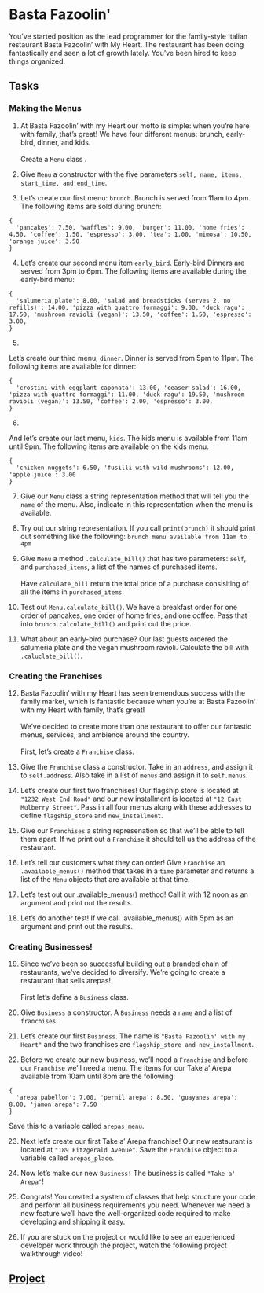 # Basta Fazoolin'

You’ve started position as the lead programmer for the family-style Italian restaurant Basta Fazoolin’ with My Heart. The restaurant has been doing fantastically and seen a lot of growth lately. You’ve been hired to keep things organized.

## Tasks

### Making the Menus
1. At Basta Fazoolin’ with my Heart our motto is simple: when you’re here with family, that’s great! We have four different menus: brunch, early-bird, dinner, and kids.
<br /><br />Create a ```Menu``` class .

2. Give ```Menu``` a constructor with the five parameters ```self, name, items, start_time, and end_time```.

3. Let’s create our first menu: ```brunch```. Brunch is served from 11am to 4pm. The following items are sold during brunch:
```
{
  'pancakes': 7.50, 'waffles': 9.00, 'burger': 11.00, 'home fries': 4.50, 'coffee': 1.50, 'espresso': 3.00, 'tea': 1.00, 'mimosa': 10.50, 'orange juice': 3.50
}
```

4. Let’s create our second menu item ```early_bird```. Early-bird Dinners are served from 3pm to 6pm. The following items are available during the early-bird menu:
```
{
  'salumeria plate': 8.00, 'salad and breadsticks (serves 2, no refills)': 14.00, 'pizza with quattro formaggi': 9.00, 'duck ragu': 17.50, 'mushroom ravioli (vegan)': 13.50, 'coffee': 1.50, 'espresso': 3.00,
}
```

5.
Let’s create our third menu, ```dinner```. Dinner is served from 5pm to 11pm. The following items are available for dinner:
```
{
  'crostini with eggplant caponata': 13.00, 'ceaser salad': 16.00, 'pizza with quattro formaggi': 11.00, 'duck ragu': 19.50, 'mushroom ravioli (vegan)': 13.50, 'coffee': 2.00, 'espresso': 3.00,
}
```

6.
And let’s create our last menu, ```kids```. The kids menu is available from 11am until 9pm. The following items are available on the kids menu.
```
{
  'chicken nuggets': 6.50, 'fusilli with wild mushrooms': 12.00, 'apple juice': 3.00
}
```

7. Give our ```Menu``` class a string representation method that will tell you the ```name``` of the menu. Also, indicate in this representation when the menu is available.

8. Try out our string representation. If you call ```print(brunch)``` it should print out something like the following:
```brunch menu available from 11am to 4pm```

9. Give ```Menu``` a method ```.calculate_bill()``` that has two parameters: ```self```, and ```purchased_items```, a list of the names of purchased items.
<br /><br />Have ```calculate_bill``` return the total price of a purchase consisiting of all the items in ```purchased_items```.

10. Test out ```Menu.calculate_bill()```. We have a breakfast order for one order of pancakes, one order of home fries, and one coffee. Pass that into ```brunch.calculate_bill()``` and print out the price.

11. What about an early-bird purchase? Our last guests ordered the salumeria plate and the vegan mushroom ravioli. Calculate the bill with ```.caluclate_bill()```.

### Creating the Franchises
12. Basta Fazoolin’ with my Heart has seen tremendous success with the family market, which is fantastic because when you’re at Basta Fazoolin’ with my Heart with family, that’s great!
<br /><br />We’ve decided to create more than one restaurant to offer our fantastic menus, services, and ambience around the country.
<br /><br /> First, let’s create a ```Franchise``` class.

13. Give the ```Franchise``` class a constructor. Take in an ```address```, and assign it to ```self.address```. Also take in a list of ```menus``` and assign it to ```self.menus```.

14. Let’s create our first two franchises! Our flagship store is located at ```"1232 West End Road"``` and our new installment is located at ```"12 East Mulberry Street"```. Pass in all four menus along with these addresses to define ```flagship_store``` and ```new_installment```.

15. Give our ```Franchises``` a string represenation so that we’ll be able to tell them apart. If we print out a ```Franchise``` it should tell us the address of the restaurant.

16. Let’s tell our customers what they can order! Give ```Franchise``` an ```.available_menus()``` method that takes in a ```time``` parameter and returns a list of the ```Menu``` objects that are available at that time.

17. Let’s test out our .available_menus() method! Call it with 12 noon as an argument and print out the results.

18. Let’s do another test! If we call .available_menus() with 5pm as an argument and print out the results.

### Creating Businesses!
19. Since we’ve been so successful building out a branded chain of restaurants, we’ve decided to diversify. We’re going to create a restaurant that sells arepas!
<br /><br />First let’s define a ```Business``` class.

20. Give ```Business``` a constructor. A ```Business``` needs a ```name``` and a list of ```franchises```.

21. Let’s create our first ```Business```. The name is ```"Basta Fazoolin' with my Heart"``` and the two franchises are ```flagship_store and new_installment```.

22. Before we create our new business, we’ll need a ```Franchise``` and before our ```Franchise``` we’ll need a menu. The items for our Take a’ Arepa available from 10am until 8pm are the following:
```
{
  'arepa pabellon': 7.00, 'pernil arepa': 8.50, 'guayanes arepa': 8.00, 'jamon arepa': 7.50
}
```
Save this to a variable called ```arepas_menu```.

23. Next let’s create our first Take a’ Arepa franchise! Our new restaurant is located at ```"189 Fitzgerald Avenue"```. Save the ```Franchise``` object to a variable called ```arepas_place```.

24. Now let’s make our new ```Business!``` The business is called ```"Take a' Arepa"```!

25. Congrats! You created a system of classes that help structure your code and perform all business requirements you need. Whenever we need a new feature we’ll have the well-organized code required to make developing and shipping it easy.

26. If you are stuck on the project or would like to see an experienced developer work through the project, watch the following project walkthrough video!

## [Project](answer.py)
